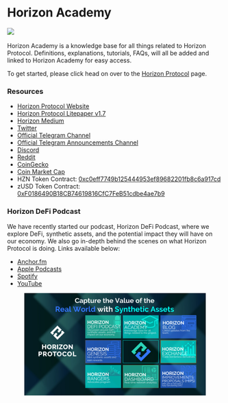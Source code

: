 # Horizon Academy

![](<.gitbook/assets/photo\_2022-02-20 22.48.53.jpeg>)

Horizon Academy is a knowledge base for all things related to Horizon Protocol. Definitions, explanations, tutorials, FAQs, will all be added and linked to Horizon Academy for easy access.

To get started, please click head on over to the [Horizon Protocol](horizon-protocol/introduction/) page.

### Resources

* [Horizon Protocol Website](https://horizonprotocol.com/)
* [Horizon Protocol Litepaper v1.7](https://static.horizonprotocol.com/Horizon-Litepaper-v1.7.pdf)
* [Horizon Medium](https://horizonprotocol.medium.com/)
* [Twitter](https://twitter.com/HorizonProtocol)
* [Official Telegram Channel](https://t.me/HorizonProtocol)
* [Official Telegram Announcements Channel](https://t.me/HorizonAnnouncements)
* [Discord](https://discord.gg/HorizonProtocol)
* [Reddit](https://www.reddit.com/r/HorizonProtocol/)
* [CoinGecko](https://www.coingecko.com/en/coins/horizon-protocol)
* [Coin Market Cap](https://coinmarketcap.com/currencies/horizon-protocol/)
* HZN Token Contract: [0xc0eff7749b125444953ef89682201fb8c6a917cd](https://bscscan.com/token/0xc0eff7749b125444953ef89682201fb8c6a917cd)
* zUSD Token Contract: [0xF0186490B18CB74619816CfC7FeB51cdbe4ae7b9](https://bscscan.com/token/0xF0186490B18CB74619816CfC7FeB51cdbe4ae7b9)

### Horizon DeFi Podcast

We have recently started our podcast, Horizon DeFi Podcast, where we explore DeFi, synthetic assets, and the potential impact they will have on our economy. We also go in-depth behind the scenes on what Horizon Protocol is doing. Links available below:

* [Anchor.fm](https://anchor.fm/horizonprotocol)
* [Apple Podcasts](https://podcasts.apple.com/us/podcast/defi-horizon-podcast/id1641743282)
* [Spotify](https://open.spotify.com/show/1x4ipif0fqSWu18kkVmCp4)
* [YouTube](https://youtu.be/-CysJsF2Xwg)

<figure><img src=".gitbook/assets/Horizon Products.png" alt=""><figcaption></figcaption></figure>
